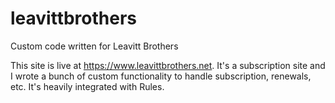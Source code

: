 # leavittbrothers
Custom code written for Leavitt Brothers

This site is live at https://www.leavittbrothers.net.
It's a subscription site and I wrote a bunch of custom functionality
to handle subscription, renewals, etc.
It's heavily integrated with Rules.
